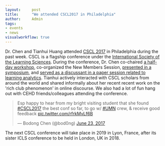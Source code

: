 ```yaml
---
layout:     post
title:      "We attended CSCL2017 in Philadelphia"
author:     Admin
tags:
- events
- news
visualworkflow: true
---
```


Dr. Chen and Tianhui Huang attended [CSCL 2017](https://cscl17.wordpress.com/) in Philadelphia during the past week. CSCL is a flagship conference under the [International Society of the Learning Sciences](https://www.isls.org/). During the conference, Dr. Chen co-chaired [a half-day workshop](https://cpeas-cscl.github.io/), co-organized the New Members Session, [presented in a symposium](https://bookdown.org/chen/dna-cscl2017/cscl17.html), and [served as a discussant in a paper session related to learning analytics](https://www.slideshare.net/dirkchen/cscl17-discussant-learning-analytics-and-intelligent-support). Tianhui actively interacted with CSCL scholars from around the world and shared informally about her recent recent work on the 'rich club phenomenon' in online discourse. We also had a lot of fun hang out with CEHD friends/colleagues attending the conference.

<blockquote class="twitter-tweet" data-lang="en"><p lang="en" dir="ltr">Esp happy to hear from my bright visiting student that she found <a href="https://twitter.com/hashtag/CSCL2017?src=hash">#CSCL2017</a> the best conf so far, to go w/ <a href="https://twitter.com/hashtag/UMN?src=hash">#UMN</a> crew, &amp; receive good feedback <a href="https://t.co/rfrkMvLf6B">pic.twitter.com/rfrkMvLf6B</a></p>&mdash; Bodong Chen (@bod0ng) <a href="https://twitter.com/bod0ng/status/878292435880747008">June 23, 2017</a></blockquote>
<script async src="//platform.twitter.com/widgets.js" charset="utf-8"></script>

The next CSCL conference will take place in 2019 in Lyon, France, after its sister ICLS conference to be held in London, UK in 2018.
